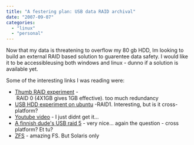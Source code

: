 ```yaml
---
title: "A festering plan: USB data RAID archival"
date: "2007-09-07"
categories: 
  - "linux"
  - "personal"
---
```


Now that my data is threatening to overflow my 80 gb HDD, Im looking to build an external RAID based solution to guarentee data safety. I would like it to be accessibleusing both windows and linux - dunno if a solution is available yet.

Some of the interesting links I was reading were:

- [Thumb RAID experiment](http://www.bigbruin.com/reviews05/article.php?item=thumbraid&file=1) - RAID 0 (4X1GB gives 1GB effective). too much redundancy
- [USB HDD experiment on ubuntu](http://ubuntuforums.org/showthread.php?t=469796) -RAID1. Interesting, but is it cross-platform?
- [Youtube video](http://www.youtube.com/watch?v=Pi-7JcEU-GA) - I just didnt get it...
- [A finnish dude's USB raid 5](http://cs.joensuu.fi/~mmeri/usbraid/) - very nice... again the question - cross platform? Et tu?
- [ZFS](http://blogs.sun.com/constantin/entry/csi_munich_how_to_save) - amazing FS. But Solaris only
